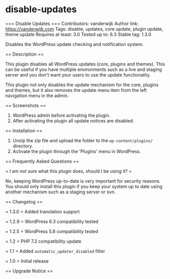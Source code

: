 # disable-updates


=== Disable Updates ===
Contributors: vanderwijk
Author link: https://vanderwijk.com
Tags: disable, updates, core update, plugin update, theme update
Requires at least: 3.0
Tested up to: 6.3
Stable tag: 1.3.0

Disables the WordPress update checking and notification system.

== Description ==

This plugin disables all WordPress updates (core, plugins and themes). This can be useful if you have multiple environments such as a live and staging server and you don't want your users to use the update functionality.

This plugin not only disables the update mechanism for the core, plugins and themes, but it also removes the update menu item from the left navigation menu in the admin.

== Screenshots ==

1. WordPress admin before activating the plugin.
2. After activating the plugin all update notices are disabled.

== Installation ==

1. Unzip the zip file and upload the folder to the `wp-content/plugins/` directory.
2. Activate the plugin through the 'Plugins' menu in WordPress.

== Frequently Asked Questions ==

= I am not sure what this plugin does, should I be using it? =

No, keeping WordPress up-to-date is very important for security reasons. You should only install this plugin if you keep your system up to date using another mechanism such as a staging server or svn.

== Changelog ==

= 1.3.0 =
Added translation support

= 1.2.9 =
WordPress 6.3 compatibility tested

= 1.2.5 =
WordPress 5.8 compatibility tested

= 1.2 =
PHP 7.2 compatibility update

= 1.1 =
Added `automatic_updater_disabled` filter

= 1.0 =
Initial release

== Upgrade Notice ==